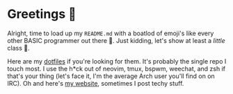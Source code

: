 # Greetings 🖖

Alright, time to load up my `README.md` with a boatlod of emoji's like every other BASIC programmer out there 💁. Just kidding, let's show at least a _little_ class 🎩.

Here are my [dotfiles](https://github.com/Maxattax97/miscellaneous) if you're looking for them. It's probably the single repo I touch most. I use the h\*ck out of neovim, tmux, bspwm, weechat, and zsh if that's your thing (let's face it, I'm the average Arch user you'll find on on IRC). Oh and here's [my website](https://maxocull.com/), sometimes I post techy stuff.

<!--
## Big Projects
 - 

## Nifty Tools
 - [LastFM Love Aggregator](https://github.com/Maxattax97/lastfm-love-aggregator)

## Useful Libraries

## Hopeful Experiments
-->
